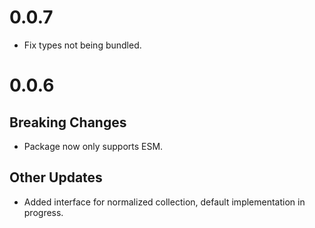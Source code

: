 # 0.0.7

- Fix types not being bundled.

# 0.0.6

## Breaking Changes

- Package now only supports ESM.

## Other Updates

- Added interface for normalized collection, default implementation in progress.